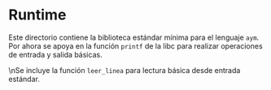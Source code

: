 # Runtime

Este directorio contiene la biblioteca estándar mínima para el lenguaje `aym`. Por ahora se apoya en la función `printf` de la libc para realizar operaciones de entrada y salida básicas.

\nSe incluye la función `leer_linea` para lectura básica desde entrada estándar.
